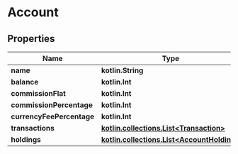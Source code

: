 
# Account

## Properties
Name | Type | Description | Notes
------------ | ------------- | ------------- | -------------
**name** | **kotlin.String** |  | 
**balance** | **kotlin.Int** |  | 
**commissionFlat** | **kotlin.Int** |  | 
**commissionPercentage** | **kotlin.Int** |  | 
**currencyFeePercentage** | **kotlin.Int** |  | 
**transactions** | [**kotlin.collections.List&lt;Transaction&gt;**](Transaction.md) |  | 
**holdings** | [**kotlin.collections.List&lt;AccountHolding&gt;**](AccountHolding.md) |  | 




